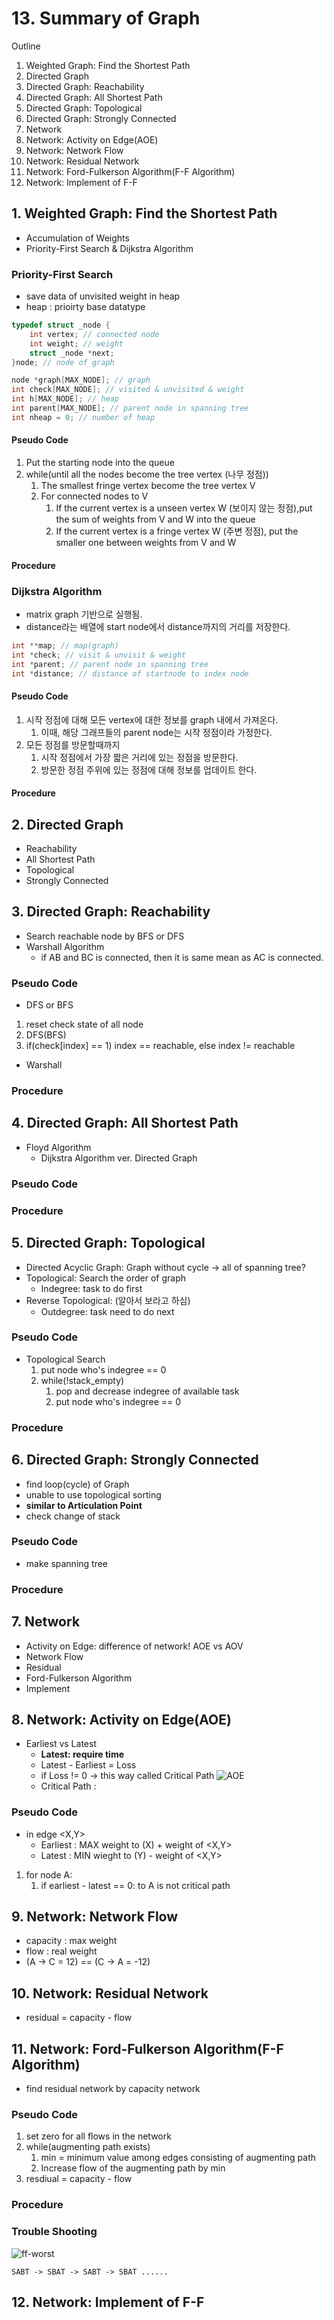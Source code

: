 # 13. Summary of Graph

Outline
1. Weighted Graph: Find the Shortest Path
2. Directed Graph
3. Directed Graph: Reachability
4. Directed Graph: All Shortest Path
5. Directed Graph: Topological
6. Directed Graph: Strongly Connected
7. Network
8. Network: Activity on Edge(AOE)
9. Network: Network Flow
10. Network: Residual Network
11. Network: Ford-Fulkerson Algorithm(F-F Algorithm)
12. Network: Implement of F-F

## 1. Weighted Graph: Find the Shortest Path
- Accumulation of Weights
- Priority-First Search & Dijkstra Algorithm

### Priority-First Search
- save data of unvisited weight in heap
- heap : prioirty base datatype
```c
typedef struct _node {
	int vertex; // connected node
	int weight; // weight
	struct _node *next;
}node; // node of graph

node *graph[MAX_NODE]; // graph
int check[MAX_NODE]; // visited & unvisited & weight
int h[MAX_NODE]; // heap
int parent[MAX_NODE]; // parent node in spanning tree
int nheap = 0; // number of heap
```

#### Pseudo Code
1. Put the starting node into the queue
2. while(until all the nodes become the tree vertex (나무 정점))
   1. The smallest fringe vertex become the tree vertex V
   2. For connected nodes to V
      1. If the current vertex is a unseen vertex W (보이지 않는 정점),put the sum of weights from V and W into the queue
      2. If the current vertex is a fringe vertex W (주변 정점), put the smaller one between weights from V and W

#### Procedure

### Dijkstra Algorithm
- matrix graph 기반으로 실행됨.
- distance라는 배열에 start node에서 distance까지의 거리를 저장한다.

```c
int **map; // map(graph)
int *check; // visit & unvisit & weight
int *parent; // parent node in spanning tree
int *distance; // distance of startnode to index node
```

#### Pseudo Code
1. 시작 정점에 대해 모든 vertex에 대한 정보를 graph 내에서 가져온다.
   1. 이때, 해당 그래프들의 parent node는 시작 정점이라 가정한다.
2. 모든 정점를 방문할때까지
   1. 시작 정점에서 가장 짧은 거리에 있는 정점을 방문한다.
   2. 방문한 정점 주위에 있는 정점에 대해 정보를 업데이트 한다.


#### Procedure


## 2. Directed Graph
- Reachability
- All Shortest Path
- Topological
- Strongly Connected

## 3. Directed Graph: Reachability
- Search reachable node by BFS or DFS
- Warshall Algorithm
  - if AB and BC is connected, then it is same mean as AC is connected.
### Pseudo Code
- DFS or BFS
1. reset check state of all node
2. DFS(BFS)
3. if(check[index] == 1) index == reachable, else index != reachable

- Warshall

### Procedure

## 4. Directed Graph: All Shortest Path
- Floyd Algorithm
  - Dijkstra Algorithm ver. Directed Graph

### Pseudo Code

### Procedure


## 5. Directed Graph: Topological
- Directed Acyclic Graph: Graph without cycle -> all of spanning tree?
- Topological: Search the order of graph
  - Indegree: task to do first
- Reverse Topological: (알아서 보라고 하심)
  - Outdegree: task need to do next

### Pseudo Code
- Topological Search
  1. put node who's indegree == 0
  2. while(!stack_empty)
     1. pop and decrease indegree of available task
     2. put node who's indegree == 0

### Procedure

## 6. Directed Graph: Strongly Connected
- find loop(cycle) of Graph
- unable to use topological sorting
- **similar to Articulation Point**
- check change of stack

### Pseudo Code
- make spanning tree

### Procedure

## 7. Network
- Activity on Edge: difference of network! AOE vs AOV
- Network Flow
- Residual
- Ford-Fulkerson Algorithm
- Implement

## 8. Network: Activity on Edge(AOE)
- Earliest vs Latest
  - **Latest: require time**
  - Latest - Earliest = Loss
  - if Loss != 0 -> this way called Critical Path
![AOE](AOE)
  - Critical Path :

### Pseudo Code
- in edge <X,Y>
  - Earliest<Y>  : MAX weight to (X) + weight of <X,Y>
  - Latest<X> : MIN wieght to (Y) - weight of <X,Y>
1. for node A:
   1. if earliest<A> - latest<A> == 0: to A is not critical path

## 9. Network: Network Flow
- capacity : max weight
- flow : real weight
- (A -> C = 12) == (C -> A = -12)

## 10. Network: Residual Network
- residual = capacity - flow

## 11. Network: Ford-Fulkerson Algorithm(F-F Algorithm)
- find residual network by capacity network

### Pseudo Code
1. set zero for all flows in the network
2. while(augmenting path exists)
   1. min = minimum value among edges consisting of augmenting path
   2. Increase flow of the augmenting path by min
3. resdiual = capacity - flow

### Procedure

### Trouble Shooting
![ff-worst](../img/FF-worst.png)
```text
SABT -> SBAT -> SABT -> SBAT ......
```

## 12. Network: Implement of F-F